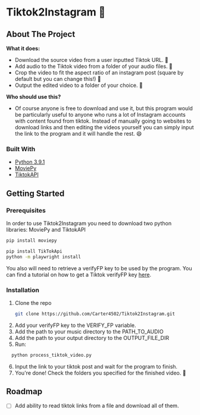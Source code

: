 # Tiktok2Instagram 📸
## About The Project

<b>What it does:</b>
* Download the source video from a user inputted Tiktok URL. 📙
* Add audio to the Tiktok video from a folder of your audio files. 🎵
* Crop the video to fit the aspect ratio of an instagram post (square by default but you can change this!) 📐
* Output the edited video to a folder of your choice. 📩

<b>Who should use this?</b>
* Of course anyone is free to download and use it, but this program would be particularly useful to anyone who runs a lot of Instagram accounts with content found from tiktok. Instead of manually going to websites to download links and then editing the videos yourself you can simply input the link to the program and it will handle the rest. 😄

### Built With

* [Python 3.9.1](https://www.python.org/)
* [MoviePy](https://zulko.github.io/moviepy/)
* [TiktokAPI](https://github.com/davidteather/TikTok-Api)

<p align="right">

## Getting Started

### Prerequisites

In order to use Tiktok2Instagram you need to download two python libraries: MoviePy and TiktokAPI
  ```sh
  pip install moviepy
  ```
   ```sh
  pip install TikTokApi
  python -m playwright install
  ```
 You also will need to retrieve a verifyFP key to be used by the program. You can find a tutorial on how to get a Tiktok verifyFP key [here](https://medium.com/analytics-vidhya/download-tiktoks-with-python-dcbd79a5237f).
### Installation

1. Clone the repo
   ```sh
   git clone https://github.com/Carter4502/Tiktok2Instagram.git
   ```
2. Add your verifyFP key to the VERIFY_FP variable.
3. Add the path to your music directory to the PATH_TO_AUDIO
4. Add the path to your output directory to the OUTPUT_FILE_DIR
5. Run:
```sh
  python process_tiktok_video.py
  ```
6. Input the link to your tiktok post and wait for the program to finish.
7. You're done! Check the folders you specified for the finished video. 🎥
## Roadmap

- [ ] Add ability to read tiktok links from a file and download all of them.

